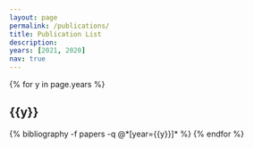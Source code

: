 ```yaml
---
layout: page
permalink: /publications/
title: Publication List
description: 
years: [2021, 2020]
nav: true
---
```

[//]: # (Make sure to include the year in each .bib entry)

<div class="publications">

{% for y in page.years %}
  <h2 class="year">{{y}}</h2>
  {% bibliography -f papers -q @*[year={{y}}]* %}
{% endfor %}

</div>
